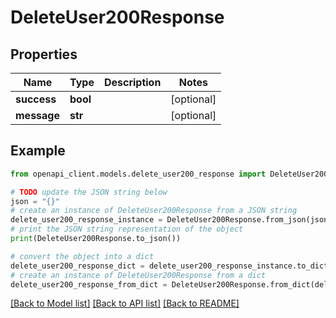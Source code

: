 # DeleteUser200Response


## Properties

Name | Type | Description | Notes
------------ | ------------- | ------------- | -------------
**success** | **bool** |  | [optional] 
**message** | **str** |  | [optional] 

## Example

```python
from openapi_client.models.delete_user200_response import DeleteUser200Response

# TODO update the JSON string below
json = "{}"
# create an instance of DeleteUser200Response from a JSON string
delete_user200_response_instance = DeleteUser200Response.from_json(json)
# print the JSON string representation of the object
print(DeleteUser200Response.to_json())

# convert the object into a dict
delete_user200_response_dict = delete_user200_response_instance.to_dict()
# create an instance of DeleteUser200Response from a dict
delete_user200_response_from_dict = DeleteUser200Response.from_dict(delete_user200_response_dict)
```
[[Back to Model list]](../README.md#documentation-for-models) [[Back to API list]](../README.md#documentation-for-api-endpoints) [[Back to README]](../README.md)


